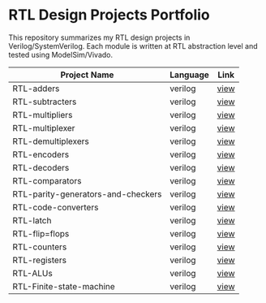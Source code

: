 # RTL Design Projects Portfolio

This repository summarizes my RTL design projects in Verilog/SystemVerilog. Each module is written at RTL abstraction level and tested using ModelSim/Vivado.

| Project Name                      | Language        | Link                             |
|-----------------------------------|-----------------|----------------------------------|
| RTL-adders                        | verilog         |[view](https://github.com/venkatasuresh-vlsi/RTL-adders.git) |
| RTL-subtracters                   | verilog         |[view](https://github.com/venkatasuresh-vlsi/RTL-subtracters.git) |
| RTL-multipliers                   | verilog         |[view](https://github.com/venkatasuresh-vlsi/RTL-multipliers.git) |
| RTL-multiplexer                   | verilog         |[view](https://github.com/venkatasuresh-vlsi/RTL-Multiplexer.git) |
| RTL-demultiplexers                | verilog         |[view](https://github.com/venkatasuresh-vlsi/RTL-demultiplexers.git) |
| RTL-encoders                      | verilog         |[view](https://github.com/venkatasuresh-vlsi/RTL-encoders.git) |
| RTL-decoders                      | verilog         |[view](https://github.com/venkatasuresh-vlsi/RTL-decoders.git) |
| RTL-comparators                   | verilog         |[view](https://github.com/venkatasuresh-vlsi/RTL-comparators.git) |
| RTL-parity-generators-and-checkers| verilog         |[view](https://github.com/venkatasuresh-vlsi/RTL-parity-generators-and-checkers.git) |
| RTL-code-converters               | verilog         |[view](https://github.com/venkatasuresh-vlsi/RTL-code-converters.git) |
| RTL-latch                         | verilog         |[view](https://github.com/venkatasuresh-vlsi/RTL-latch.git) |
| RTL-flip=flops                    | verilog         |[view](https://github.com/venkatasuresh-vlsi/RTL-Flip-Flops.git) |
| RTL-counters                      | verilog         |[view](https://github.com/venkatasuresh-vlsi/RTL-counters.git) |
| RTL-registers                     | verilog         |[view](https://github.com/venkatasuresh-vlsi/RTL-Registers.git) |
| RTL-ALUs                          | verilog         |[view](https://github.com/venkatasuresh-vlsi/RTL-ALUs.git) |
| RTL-Finite-state-machine          | verilog         |[view](https://github.com/venkatasuresh-vlsi/RTL-Finite-state-machine.git) |

